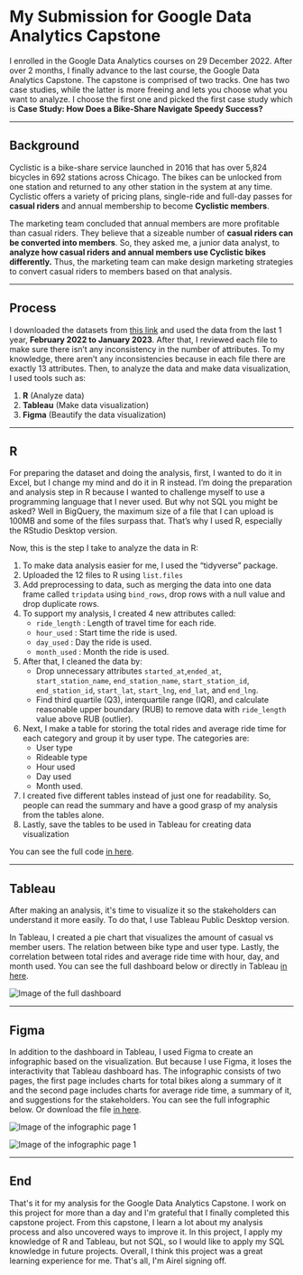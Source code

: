 # My Submission for Google Data Analytics Capstone
I enrolled in the Google Data Analytics courses on 29 December 2022. After over 2 months, I finally advance to the last course, the Google Data Analytics Capstone. The capstone is comprised of two tracks. One has two case studies, while the latter is more freeing and lets you choose what you want to analyze. I choose the first one and picked the first case study which is **Case Study: How Does a Bike-Share Navigate Speedy Success?**

<hr>

## Background
Cyclistic is a bike-share service launched in 2016 that has over 5,824 bicycles in 692 stations across Chicago. The bikes can be unlocked from one station and returned to any other station in the system at any time. Cyclistic offers a variety of pricing plans, single-ride and full-day passes for **casual riders** and annual membership to become **Cyclistic members**.

The marketing team concluded that annual members are more profitable than casual riders. They believe that a sizeable number of **casual riders can be converted into members**. So, they asked me, a junior data analyst, to **analyze how casual riders and annual members use Cyclistic bikes differently.** Thus, the marketing team can make design marketing strategies to convert casual riders to members based on that analysis. 

<hr>

## Process
I downloaded the datasets from [this link](https://divvy-tripdata.s3.amazonaws.com/index.html) and used the data from the last 1 year, **February 2022 to January 2023**. After that, I reviewed each file to make sure there isn’t any inconsistency in the number of attributes. To my knowledge, there aren’t any inconsistencies because in each file there are exactly 13 attributes. Then, to analyze the data and make data visualization, I used tools such as:
1. **R** (Analyze data)
2. **Tableau** (Make data visualization)
3. **Figma** (Beautify the data visualization)

<hr>

## R
For preparing the dataset and doing the analysis, first, I wanted to do it in Excel, but I change my mind and do it in R instead. I’m doing the preparation and analysis step in R because I wanted to challenge myself to use a programming language that I never used. But why not SQL you might be asked? Well in BigQuery, the maximum size of a file that I can upload is 100MB and some of the files surpass that. That’s why I used R, especially the RStudio Desktop version.

Now, this is the step I take to analyze the data in R:
1.	To make data analysis easier for me, I used the “tidyverse” package.
2.	Uploaded the 12 files to R using `list.files`
3. Add preprocessing to data, such as merging the data into one data frame called `tripdata` using `bind_rows`, drop rows with a null value and drop duplicate rows.
4.	To support my analysis, I created 4 new attributes called:
    *	`ride_length`   : Length of travel time for each ride.
    *	`hour_used`     : Start time the ride is used.
    *	`day_used`      : Day the ride is used.
    *	`month_used`    : Month the ride is used.
5.	After that, I cleaned the data by:
    * Drop unnecessary attributes `started_at`,`ended_at`, `start_station_name`, `end_station_name`, `start_station_id`, `end_station_id`, `start_lat`, `start_lng`, `end_lat`, and `end_lng`.
    * Find third quartile (Q3), interquartile range (IQR), and calculate reasonable upper boundary (RUB) to remove data with `ride_length` value above RUB (outlier).
6.	Next, I make a table for storing the total rides and average ride time for each category and group it by user type. The categories are:
    *	User type
    *   Rideable type
    *   Hour used
    *   Day used
    *   Month used. 
6.	I created five different tables instead of just one for readability. So, people can read the summary and have a good grasp of my analysis from the tables alone.
7. Lastly, save the tables to be used in Tableau for creating data visualization

You can see the full code [in here](analysis-code.Rmd).

<hr>

## Tableau
After making an analysis, it's time to visualize it so the stakeholders can understand it more easily. To do that, I use Tableau Public Desktop version. 

In Tableau, I created a pie chart that visualizes the amount of casual vs member users. The relation between bike type and user type. Lastly, the correlation between total rides and average ride time with hour, day, and month used. You can see the full dashboard below or directly in Tableau [in here](https://public.tableau.com/views/GoogleDataAnalyticsCapstone_16778514224630/Dashboard1?:language=en-GB&:display_count=n&:origin=viz_share_link&:device=desktop).

![Image of the full dashboard](data-viz/Dashboard%201.png)

<hr>

## Figma
In addition to the dashboard in Tableau, I used Figma to create an infographic based on the visualization. But because I use Figma, it loses the interactivity that Tableau dashboard has. The infographic consists of two pages, the first page includes charts for total bikes along a summary of it and the second page includes charts for average ride time, a summary of it, and suggestions for the stakeholders. You can see the full infographic below. Or download the file [in here](infographic/Cyclistics%20Infographic.pdf).

![Image of the infographic page 1](infographic/Cyclistics-Infographic-1.png)

![Image of the infographic page 1](infographic/Cyclistics-Infographic-2.png)

<hr>

## End
That's it for my analysis for the Google Data Analytics Capstone. I work on this project for more than a day and I'm grateful that I finally completed this capstone project. From this capstone, I learn a lot about my analysis process and also uncovered ways to improve it. In this project, I apply my knowledge of R and Tableau, but not SQL, so I would like to apply my SQL knowledge in future projects. Overall, I think this project was a great learning experience for me. That's all, I'm Airel signing off.